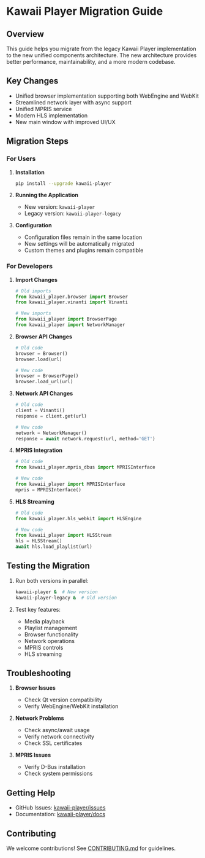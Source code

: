 # Kawaii Player Migration Guide

## Overview
This guide helps you migrate from the legacy Kawaii Player implementation to the new unified components architecture. The new architecture provides better performance, maintainability, and a more modern codebase.

## Key Changes
- Unified browser implementation supporting both WebEngine and WebKit
- Streamlined network layer with async support
- Unified MPRIS service
- Modern HLS implementation
- New main window with improved UI/UX

## Migration Steps

### For Users

1. **Installation**
   ```bash
   pip install --upgrade kawaii-player
   ```

2. **Running the Application**
   - New version: `kawaii-player`
   - Legacy version: `kawaii-player-legacy`

3. **Configuration**
   - Configuration files remain in the same location
   - New settings will be automatically migrated
   - Custom themes and plugins remain compatible

### For Developers

1. **Import Changes**
   ```python
   # Old imports
   from kawaii_player.browser import Browser
   from kawaii_player.vinanti import Vinanti
   
   # New imports
   from kawaii_player import BrowserPage
   from kawaii_player import NetworkManager
   ```

2. **Browser API Changes**
   ```python
   # Old code
   browser = Browser()
   browser.load(url)
   
   # New code
   browser = BrowserPage()
   browser.load_url(url)
   ```

3. **Network API Changes**
   ```python
   # Old code
   client = Vinanti()
   response = client.get(url)
   
   # New code
   network = NetworkManager()
   response = await network.request(url, method='GET')
   ```

4. **MPRIS Integration**
   ```python
   # Old code
   from kawaii_player.mpris_dbus import MPRISInterface
   
   # New code
   from kawaii_player import MPRISInterface
   mpris = MPRISInterface()
   ```

5. **HLS Streaming**
   ```python
   # Old code
   from kawaii_player.hls_webkit import HLSEngine
   
   # New code
   from kawaii_player import HLSStream
   hls = HLSStream()
   await hls.load_playlist(url)
   ```

## Testing the Migration

1. Run both versions in parallel:
   ```bash
   kawaii-player &  # New version
   kawaii-player-legacy &  # Old version
   ```

2. Test key features:
   - Media playback
   - Playlist management
   - Browser functionality
   - Network operations
   - MPRIS controls
   - HLS streaming

## Troubleshooting

1. **Browser Issues**
   - Check Qt version compatibility
   - Verify WebEngine/WebKit installation

2. **Network Problems**
   - Check async/await usage
   - Verify network connectivity
   - Check SSL certificates

3. **MPRIS Issues**
   - Verify D-Bus installation
   - Check system permissions

## Getting Help
- GitHub Issues: [kawaii-player/issues](https://github.com/kanishka-linux/kawaii-player/issues)
- Documentation: [kawaii-player/docs](https://github.com/kanishka-linux/kawaii-player/docs)

## Contributing
We welcome contributions! See [CONTRIBUTING.md](CONTRIBUTING.md) for guidelines.
